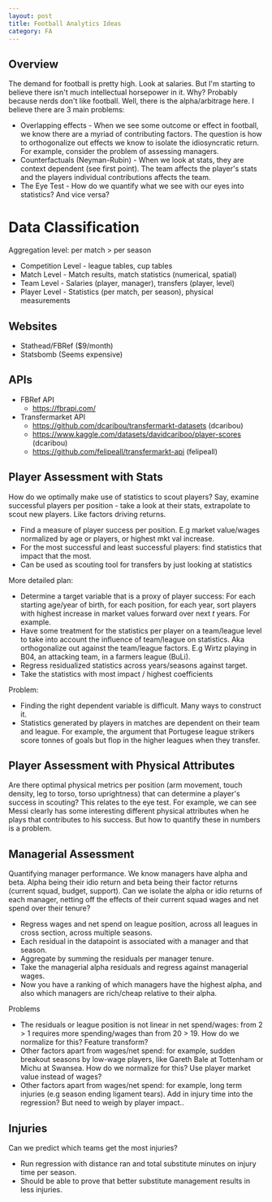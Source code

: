 ```yaml
---
layout: post
title: Football Analytics Ideas
category: FA
---
```


## Overview

The demand for football is pretty high. Look at salaries. But I'm starting to believe there isn't much intellectual horsepower in it. Why? Probably because nerds don't like football. Well, there is the alpha/arbitrage here. I believe there are 3 main problems:


* Overlapping effects - When we see some outcome or effect in football, we know there are a myriad of contributing factors. The question is how to orthogonalize out effects we know to isolate the idiosyncratic return. For example, consider the problem of assessing managers.
* Counterfactuals (Neyman-Rubin) - When we look at stats, they are context dependent (see first point). The team affects the player's stats and the players individual contributions affects the team.
* The Eye Test - How do we quantify what we see with our eyes into statistics? And vice versa? 

# Data Classification 

Aggregation level: per match > per season

* Competition Level - league tables, cup tables 
* Match Level - Match results, match statistics (numerical, spatial) 
* Team Level - Salaries (player, manager), transfers (player, level) 
* Player Level - Statistics (per match, per season), physical measurements

## Websites

* Stathead/FBRef ($9/month)
* Statsbomb (Seems expensive)

## APIs

* FBRef API
    * https://fbrapi.com/
* Transfermarket API
    * https://github.com/dcaribou/transfermarkt-datasets (dcaribou)
    * https://www.kaggle.com/datasets/davidcariboo/player-scores (dcaribou)
    * https://github.com/felipeall/transfermarkt-api (felipeall) 

## Player Assessment with Stats

How do we optimally make use of statistics to scout players? Say, examine successful players per position - take a look at their stats, extrapolate to scout new players. Like factors driving returns.

* Find a measure of player success per position. E.g market value/wages normalized by age or players, or highest mkt val increase. 
* For the most successful and least successful players: find statistics that impact that the most.
* Can be used as scouting tool for transfers by just looking at statistics

More detailed plan:

* Determine a target variable that is a proxy of player success: For each starting age/year of birth, for each position, for each year, sort players with highest increase in market values forward over next $t$ years. For example.
* Have some treatment for the statistics per player on a team/league level to take into account the influence of team/league on statistics. Aka orthogonalize out against the team/league factors. E.g Wirtz playing in B04, an attacking team, in a farmers league (BuLi).
* Regress residualized statistics across years/seasons against target.
* Take the statistics with most impact / highest coefficients

Problem:

* Finding the right dependent variable is difficult. Many ways to construct it. 
* Statistics generated by players in matches are dependent on their team and league. For example, the argument that Portugese league strikers score tonnes of goals but flop in the higher leagues when they transfer.

## Player Assessment with Physical Attributes

Are there optimal physical metrics per position (arm movement, touch density, leg to torso, torso uprightness) that can determine a player's success in scouting? This relates to the eye test. For example, we can see Messi clearly has some interesting different physical attributes when he plays that contributes to his success. But how to quantify these in numbers is a problem.

## Managerial Assessment

Quantifying manager performance. We know managers have alpha and beta. Alpha being their idio return and beta being their factor returns (current squad, budget, support). Can we isolate the alpha or idio returns of each manager, netting off the effects of their current squad wages and net spend over their tenure?

* Regress wages and net spend on league position, across all leagues in cross section, across multiple seasons.
* Each residual in the datapoint is associated with a manager and that season.
* Aggregate by summing the residuals per manager tenure.
* Take the managerial alpha residuals and regress against managerial wages.
* Now you have a ranking of which managers have the highest alpha, and also which managers are rich/cheap relative to their alpha.

Problems

* The residuals or league position is not linear in net spend/wages: from 2 > 1 requires more spending/wages than from 20 > 19. How do we normalize for this? Feature transform?
* Other factors apart from wages/net spend: for example, sudden breakout seasons by low-wage players, like Gareth Bale at Tottenham or Michu at Swansea. How do we normalize for this? Use player market value instead of wages?
* Other factors apart from wages/net spend: for example, long term injuries (e.g season ending ligament tears). Add in injury time into the regression? But need to weigh by player impact.. 

## Injuries

Can we predict which teams get the most injuries? 

* Run regression with distance ran and total substitute minutes on injury time per season.
* Should be able to prove that better substitute management results in less injuries.
